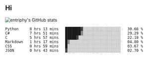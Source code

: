 ## Hi
![entriphy's GitHub stats](https://github-readme-stats.vercel.app/api?username=entriphy&show_icons=true&title_color=2196F3&bg_color=212121&text_color=FAFAFA&hide_border=true)
<!--START_SECTION:waka-->

```text
Python     8 hrs 13 mins   ███████▓░░░░░░░░░░░░░░░░░   30.66 %
C#         7 hrs 51 mins   ███████▒░░░░░░░░░░░░░░░░░   29.29 %
C          5 hrs 57 mins   █████▓░░░░░░░░░░░░░░░░░░░   22.18 %
Markdown   1 hrs 17 mins   █▒░░░░░░░░░░░░░░░░░░░░░░░   04.80 %
CSS        0 hrs 59 mins   █░░░░░░░░░░░░░░░░░░░░░░░░   03.67 %
JSON       0 hrs 43 mins   ▓░░░░░░░░░░░░░░░░░░░░░░░░   02.70 %
```

<!--END_SECTION:waka-->
